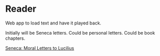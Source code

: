 # Reader 

Web app to load text and have it played back.

Initially will be Seneca letters. Could be personal letters. Could be book chapters. 

[Seneca: Moral Letters to Lucilius](https://en.wikisource.org/wiki/Moral_letters_to_Lucilius/Letter_1)


